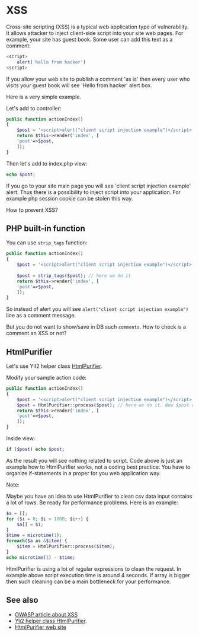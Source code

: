 XSS
================

Cross-site scripting (XSS) is a typical web application type of vulnerability. It allows attacker to inject client-side
script into your site web pages. For example, your site has guest book. Some user can add this text as a comment:

```javascript
<script>
    alert('hello from hacker')
<script>
```
If you allow your web site to publish a comment 'as is' then every user who visits your guest book will see 
'Hello from hacker' alert box.

Here is a very simple example.

Let's add to controller:

```php
public function actionIndex()
{
    $post = '<script>alert("client script injection example")</script>';
    return $this->render('index', [
    'post'=>$post,
    ]);
}
```
Then let's add to index.php view:

```php
echo $post;
```

If you go to your site main page you will see 'client script injection example' alert. Thus there is a possibility
to inject script into your application. For example php session cookie can be stolen this way.

How to prevent XSS?

PHP built-in function
----------------

You can use `strip_tags` function:
```php
public function actionIndex()
{
    $post = '<script>alert("client script injection example")</script>';
    
    $post = strip_tags($post); // here we do it 
    return $this->render('index', [
    'post'=>$post,
    ]);
}
```

So instead of alert you will see `alert("client script injection example")` line as a comment message.

But you do not want to show/save in DB such `comments`. How to check is a comment an XSS or not?

HtmlPurifier
----------------
Let's use YII2 helper class [HtmlPurifier](http://www.yiiframework.com/doc-2.0/yii-helpers-basehtmlpurifier.html).

Modify your sample action code:
```php
public function actionIndex()
{
    $post = '<script>alert("client script injection example")</script>';
    $post = HtmlPurifier::process($post); // here we do it. Now $post contains empty string.
    return $this->render('index', [
    'post'=>$post,
    ]);
}
```

Inside view:
```php
if ($post) echo $post;
```

As the result you will see nothing related to script. 
Code above is just an example how to HtmlPurifier works, not a coding best practice. 
You have to organize if-statements in a proper for you web application way.

Note: 

Maybe you have an idea to use HtmlPurifier to clean csv data input contains a lot of rows. Be ready for performance problems.
Here is an example:  

```php
$a = [];
for ($i = 0; $i < 1000; $i++) {
    $a[] = $i;
}
$time = microtime(1);
foreach($a as &$item) {
    $item = HtmlPurifier::process($item);
}
echo microtime(1) - $time;
```

HtmlPurifier is using a lot of regular expressions to clean the request. In example above script execution time is around 4 seconds.
If array is bigger then such cleaning can be a main bottleneck for your performance.

See also
--------

- [OWASP article about XSS](https://www.owasp.org/index.php/Cross-site_Scripting_%28XSS%29)
- [Yii2 helper class HtmlPurifier](http://www.yiiframework.com/doc-2.0/yii-helpers-basehtmlpurifier.html).
- [HtmlPurifier web site](http://htmlpurifier.org)
